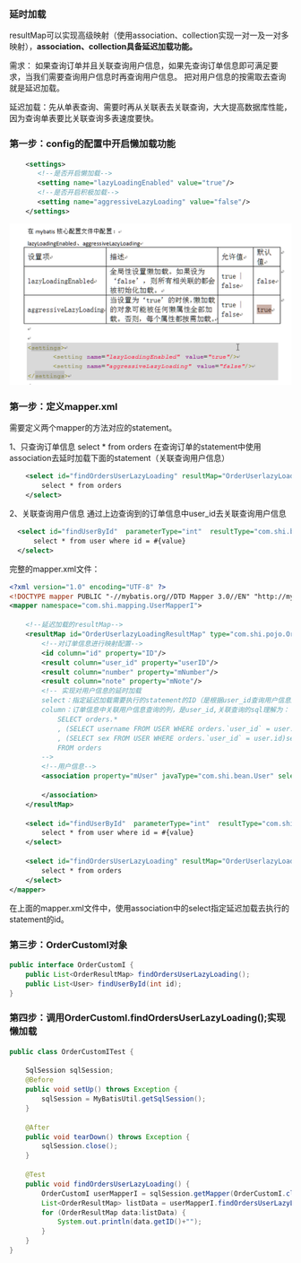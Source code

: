 ### 延时加载

resultMap可以实现高级映射（使用association、collection实现一对一及一对多映射），**association、collection具备延迟加载功能。**

需求：
如果查询订单并且关联查询用户信息，如果先查询订单信息即可满足要求，当我们需要查询用户信息时再查询用户信息。
把对用户信息的按需取去查询就是延迟加载。

延迟加载：先从单表查询、需要时再从关联表去关联查询，大大提高数据库性能，因为查询单表要比关联查询多表速度要快。

### 第一步：config的配置中开启懒加载功能
```xml
    <settings>
       <!--是否开启懒加载-->
       <setting name="lazyLoadingEnabled" value="true"/>
       <!--是否开启积极加载-->
       <setting name="aggressiveLazyLoading" value="false"/>
    </settings>
```

![延迟配置](pic/1.png)

### 第一步：定义mapper.xml
需要定义两个mapper的方法对应的statement。

1、只查询订单信息
select * from orders
在查询订单的statement中使用association去延时加载下面的statement（关联查询用户信息）
```xml
    <select id="findOrdersUserLazyLoading" resultMap="OrderUserlazyLoadingResultMap" >
        select * from orders
    </select>
```

2、关联查询用户信息
    通过上边查询到的订单信息中user_id去关联查询用户信息
```xml
  <select id="findUserById"  parameterType="int"  resultType="com.shi.bean.User">
      select * from user where id = #{value}
  </select>  
```

完整的mapper.xml文件：
    
```xml
<?xml version="1.0" encoding="UTF-8" ?>
<!DOCTYPE mapper PUBLIC "-//mybatis.org//DTD Mapper 3.0//EN" "http://mybatis.org/dtd/mybatis-3-mapper.dtd">
<mapper namespace="com.shi.mapping.UserMapperI">

    <!--延迟加载的resultMap-->
    <resultMap id="OrderUserlazyLoadingResultMap" type="com.shi.pojo.OrderResultMap">
        <!--对订单信息进行映射配置-->
        <id column="id" property="ID"/>
        <result column="user_id" property="userID"/>
        <result column="number" property="mNumber"/>
        <result column="note" property="mNote"/>
        <!-- 实现对用户信息的延时加载
        select：指定延迟加载需要执行的statement的ID（是根据user_id查询用户信息的statement）
        column：订单信息中关联用户信息查询的列，是user_id,关联查询的sql理解为：
            SELECT orders.*
            , (SELECT username FROM USER WHERE orders.`user_id` = user.`id`)username
            , (SELECT sex FROM USER WHERE orders.`user_id` = user.id)sex
            FROM orders
        -->
        <!--用户信息-->
        <association property="mUser" javaType="com.shi.bean.User" select="com.shi.mapping.UserMapperI.findUserById" column="user_id">

        </association>
    </resultMap>

    <select id="findUserById"  parameterType="int"  resultType="com.shi.bean.User">
        select * from user where id = #{value}
    </select>

    <select id="findOrdersUserLazyLoading" resultMap="OrderUserlazyLoadingResultMap" >
        select * from orders
    </select>
</mapper>
```    
在上面的mapper.xml文件中，使用association中的select指定延迟加载去执行的statement的id。
    
### 第三步：OrderCustomI对象
```java
public interface OrderCustomI {
    public List<OrderResultMap> findOrdersUserLazyLoading();
    public List<User> findUserById(int id);
}
```
### 第四步：调用OrderCustomI.findOrdersUserLazyLoading();实现懒加载

```java
public class OrderCustomITest {

    SqlSession sqlSession;
    @Before
    public void setUp() throws Exception {
        sqlSession = MyBatisUtil.getSqlSession();
    }

    @After
    public void tearDown() throws Exception {
        sqlSession.close();
    }

    @Test
    public void findOrdersUserLazyLoading() {
        OrderCustomI userMapperI = sqlSession.getMapper(OrderCustomI.class);
        List<OrderResultMap> listData = userMapperI.findOrdersUserLazyLoading();
        for (OrderResultMap data:listData) {
            System.out.println(data.getID()+"");
        }
    }
}
```
```



























